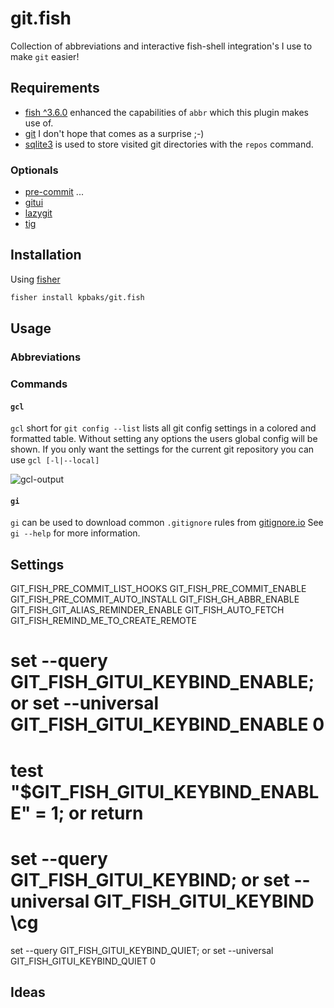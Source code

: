 # git.fish

Collection of abbreviations and interactive fish-shell integration's I use to make `git` easier!

## Requirements

- [fish ^3.6.0](https://github.com/fish-shell/fish-shell/releases/tag/3.6.0) enhanced the capabilities of `abbr` which this plugin makes use of.
- [git](https://git-scm.com/) I don't hope that comes as a surprise ;-)
- [sqlite3](https://www.sqlite.org/index.html) is used to store visited git directories with the `repos` command.

### Optionals

- [pre-commit](https://pre-commit.com/) ...
- [gitui](https://github.com/extrawurst/gitui)
- [lazygit](https://github.com/jesseduffield/lazygit)
- [tig](https://github.com/jonas/tig)

## Installation

Using [fisher](https://github.com/jorgebucaran/fisher)

```sh
fisher install kpbaks/git.fish
```

## Usage

### Abbreviations

### Commands

#### `gcl`

`gcl` short for `git config --list` lists all git config settings in a colored and formatted table. Without setting any options the users global config will be shown. If you only want the settings for the current git repository you can use `gcl [-l|--local]`

![gcl-output](https://github.com/kpbaks/git.fish/assets/57013304/7d466f54-b6a7-4ddd-9fa1-8d19ed91d1f8)

#### `gi`

`gi` can be used to download common `.gitignore` rules from [gitignore.io](https://www.toptal.com/developers/gitignore/)
See `gi --help` for more information.

## Settings

GIT_FISH_PRE_COMMIT_LIST_HOOKS
GIT_FISH_PRE_COMMIT_ENABLE
GIT_FISH_PRE_COMMIT_AUTO_INSTALL
GIT_FISH_GH_ABBR_ENABLE
GIT_FISH_GIT_ALIAS_REMINDER_ENABLE
GIT_FISH_AUTO_FETCH
GIT_FISH_REMIND_ME_TO_CREATE_REMOTE

# set --query GIT_FISH_GITUI_KEYBIND_ENABLE; or set --universal GIT_FISH_GITUI_KEYBIND_ENABLE 0

# test "$GIT_FISH_GITUI_KEYBIND_ENABLE" = 1; or return

# set --query GIT_FISH_GITUI_KEYBIND; or set --universal GIT_FISH_GITUI_KEYBIND \cg

set --query GIT_FISH_GITUI_KEYBIND_QUIET; or set --universal GIT_FISH_GITUI_KEYBIND_QUIET 0

## Ideas
